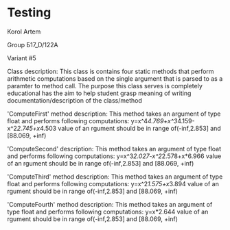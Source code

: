 # Testing

Korol Artem

Group Б17_D/122A

Variant #5

Class description:
    This class is contains four static methods that perform arithmetic
    computations based on the single argument that is parsed to as a paramter to
    method call. The purpose this class serves is completely educational has the aim 
    to help student grasp meaning of writing documentation/description of the class/method

'ComputeFirst' method description:
        This method takes an argument of type float and performs following computations:
        y=x^4*4.769+x^3*4.159-x^2*2.745+x*4.503
        value of an rgument should be in range of(-inf,2.853] and [88.069, +inf)

'ComputeSecond' description:
        This method takes an argument of type float and performs following computations:
        y=x^3*2.027-x^2*2.578+x*6.966
        value of an rgument should be in range of(-inf,2.853] and [88.069, +inf)
 
'ComputeThird' method description:
        This method takes an argument of type float and performs following computations:
        y=x^2*1.575+x*3.894
        value of an rgument should be in range of(-inf,2.853] and [88.069, +inf)
 
'ComputeFourth' method description:
        This method takes an argument of type float and performs following computations:
        y=x*2.644
        value of an rgument should be in range of(-inf,2.853] and [88.069, +inf)
